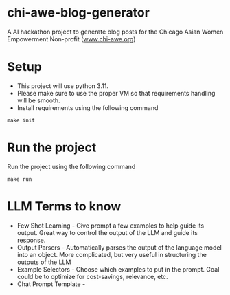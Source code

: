 # chi-awe-blog-generator
A AI hackathon project to generate blog posts for the Chicago Asian Women Empowerment Non-profit (www.chi-awe.org)

# Setup
- This project will use python 3.11. 
- Please make sure to use the proper VM so that requirements handling will be smooth.
- Install requirements using the following command
```
make init
```
# Run the project
Run the project using the following command
```
make run
```

# LLM Terms to know
- Few Shot Learning - Give prompt a few examples to help guide its output. Great way to control the output of the LLM and guide its response.
- Output Parsers - Automatically parses the output of the language model into an object. More complicated, but very useful in structuring the outputs of the LLM
- Example Selectors - Choose which examples to put in the prompt. Goal could be to optimize for cost-savings, relevance, etc.
- Chat Prompt Template - 
